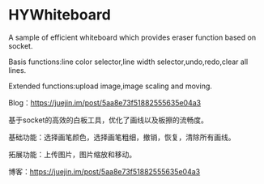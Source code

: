 # HYWhiteboard
A sample of efficient whiteboard which provides eraser function based on socket.

Basis functions:line color selector,line width selector,undo,redo,clear all lines.

Extended functions:upload image,image scaling and moving.

Blog：https://juejin.im/post/5aa8e73f51882555635e04a3


基于socket的高效的白板工具，优化了画线以及板擦的流畅度。

基础功能：选择画笔颜色，选择画笔粗细，撤销，恢复，清除所有画线。

拓展功能：上传图片，图片缩放和移动。

博客：https://juejin.im/post/5aa8e73f51882555635e04a3

